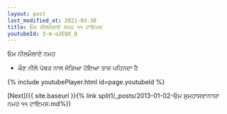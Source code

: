 ```yaml
---
layout: post
last_modified_at: 2021-03-30
title: ਓਮ ਨੀਲਮੌਲਾਏ ਨਮਹ ੧੧ ਟਾਇਮਸ
youtubeId: 3-m-o2EQd_Q
---
```

 
 
 ਓਮ ਨੀਲਮੌਲਾਏ ਨਮਹ  
 
 -  ਕੌਣ ਨੀਲੇ ਪੱਥਰ ਨਾਲ ਜੋੜਿਆ ਹੋਇਆ ਤਾਜ ਪਹਿਨਦਾ ਹੈ 
 
  
 
  
 
 
 
 
 
 


{% include youtubePlayer.html id=page.youtubeId %}
 
[Next]({{ site.baseurl }}{% link  split1/_posts/2013-01-02-ਓਮ ਸੁਮਹਾਸਵਾਨਾਯਾ ਨਮਹ ੧੧ ਟਾਇਮਸ.md%})
 
